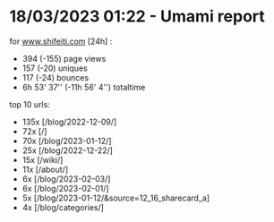# 18/03/2023 01:22 - Umami report
for www.shifeiti.com [24h] :

 - 394 (-155) page views
 - 157 (-20) uniques
 - 117 (-24) bounces
 - 6h 53' 37'' (-11h 56' 4'') totaltime


top 10 urls:
 - 135x [/blog/2022-12-09/]
 - 72x [/]
 - 70x [/blog/2023-01-12/]
 - 25x [/blog/2022-12-22/]
 - 15x [/wiki/]
 - 11x [/about/]
 - 6x [/blog/2023-02-03/]
 - 6x [/blog/2023-02-01/]
 - 5x [/blog/2023-01-12/&source=12_16_sharecard_a]
 - 4x [/blog/categories/]


